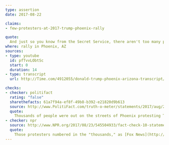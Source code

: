 ```yaml
---
type: assertion
date: 2017-08-22

claims:
- few-protesters-at-2017-trump-phoenix-rally

quote:
  And just so you know from the Secret Service, there aren't too many people outside protesting, OK. That I can tell you.
where: rally in Phoenix, AZ
sources:
- type: youtube
  id: pfTvvLObtSc
  start: 0
  duration: 14
- type: transcript
  url: http://Time.com/4912055/donald-trump-phoenix-arizona-transcript/

checks:
- checker: politifact
  rating: "false"
  sharethefacts: 61a7f94a-ef8f-49b8-b392-e21820d9b613
  source: http://www.PolitiFact.com/truth-o-meter/statements/2017/aug/23/donald-trump/trumps-false-claim-there-werent-too-many-peop/
  quote:
    Thousands of people were out on the streets of Phoenix protesting Trump’s speech, according to multiple media accounts and the Phoenix police chief, who said the city’s downtown had "tens of thousands" of people exercising their right to free speech.
- checker: npr
  source: http://www.NPR.org/2017/08/23/545504933/fact-check-10-statements-from-trumps-phoenix-speech
  quote:
    Those protesters numbered in the "thousands," as [Fox News](http://www.foxnews.com/politics/2017/08/22/thousands-protesters-flock-to-trump-speech-in-phoenix.html) and the [Los Angeles Times](http://www.latimes.com/politics/la-na-pol-trump-protesters-20170822-story.html) reported.
---
```

